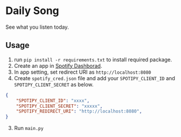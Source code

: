 # Daily Song

See what you listen today. 

## Usage

1. run `pip install -r requirements.txt` to install required package.
2. Create an app in [Spotify Dashborad](https://developer.spotify.com/dashboard/).
3. In app setting, set redirect URI as `http://localhost:8080`
4. Create `spotify_cred.json` file and add your `SPOTIPY_CLIENT_ID` and `SPOTIPY_CLIENT_SECRET` as below.
```json
{
    "SPOTIPY_CLIENT_ID": "xxxx",
    "SPOTIPY_CLIENT_SECRET": "xxxxx",
    "SPOTIFY_REDIRECT_URI": "http://localhost:8080",
}
```

3. Run `main.py`